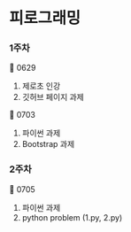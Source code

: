 ##
# 피로그래밍

### 1주차
🌱 0629
01. 제로초 인강
02. 깃허브 페이지 과제

🌱 0703
01. 파이썬 과제
01. Bootstrap 과제

### 2주차
🍪 0705
01. 파이썬 과제
02. python problem (1.py, 2.py)
